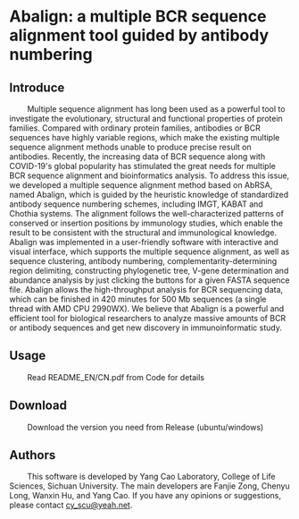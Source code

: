 # Abalign: a multiple BCR sequence alignment tool guided by antibody numbering


## Introduce

&emsp;&emsp; Multiple sequence alignment has long been used as a powerful tool to investigate the 
evolutionary, structural and functional properties of protein families. Compared with ordinary 
protein families, antibodies or BCR sequences have highly variable regions, which make the 
existing multiple sequence alignment methods unable to produce precise result on antibodies. 
Recently, the increasing data of BCR sequence along with COVID-19's global popularity has 
stimulated the great needs for multiple BCR sequence alignment and bioinformatics analysis. To 
address this issue, we developed a multiple sequence alignment method based on AbRSA, 
named Abalign, which is guided by the heuristic knowledge of standardized antibody sequence 
numbering schemes, including IMGT, KABAT and Chothia systems. The alignment follows the 
well-characterized patterns of conserved or insertion positions by immunology studies, which 
enable the result to be consistent with the structural and immunological knowledge. Abalign was 
implemented in a user-friendly software with interactive and visual interface, which supports the 
multiple sequence alignment, as well as sequence clustering, antibody numbering, 
complementarity-determining region delimiting, constructing phylogenetic tree, V-gene 
determination and abundance analysis by just clicking the buttons for a given FASTA sequence 
file. Abalign allows the high-throughput analysis for BCR sequencing data, which can be finished 
in 420 minutes for 500 Mb sequences (a single thread with AMD CPU 2990WX). We believe that 
Abalign is a powerful and efficient tool for biological researchers to analyze massive amounts of 
BCR or antibody sequences and get new discovery in immunoinformatic study.

  

## Usage

&emsp;&emsp; Read README_EN/CN.pdf from Code for details

## Download

&emsp;&emsp; Download the version you need from Release (ubuntu/windows)

## Authors

&emsp;&emsp; This software is developed by Yang Cao Laboratory, College of Life Sciences, Sichuan University. The main developers are Fanjie Zong, Chenyu Long, Wanxin Hu, and Yang Cao. If you have any opinions or suggestions, please contact cy_scu@yeah.net. 

